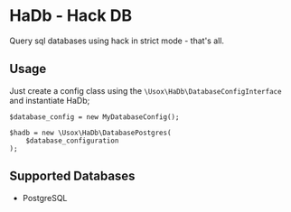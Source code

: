 HaDb - Hack DB
==============

Query sql databases using hack in strict mode - that's all.

Usage
-----

Just create a config class using the `\Usox\HaDb\DatabaseConfigInterface` and
instantiate HaDb;

	$database_config = new MyDatabaseConfig();

	$hadb = new \Usox\HaDb\DatabasePostgres(
		$database_configuration
	);

Supported Databases
-------------------

* PostgreSQL
